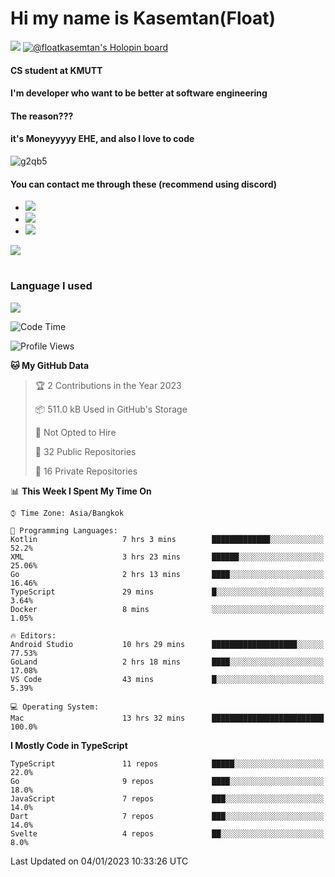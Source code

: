 # Hi my name is Kasemtan(Float)
![](https://64.media.tumblr.com/9c2a8f831efe8da556ffbf89cebb52c9/b86c1ab833a37e32-93/s1280x1920/d000dc22f75df64be2bc150f5fa69c4f6df6bb07.gifv)
[![@floatkasemtan's Holopin board](https://holopin.me/floatkasemtan)](https://holopin.io/@floatkasemtan)
#### CS student at KMUTT
#### I'm developer who want to be better at software engineering
#### The reason???
#### it's Moneyyyyy EHE, and also I love to code
![g2qb5](https://user-images.githubusercontent.com/69688279/175812510-9235eaf7-72f7-40d3-b163-56efa9aa5c6b.gif)

#### You can contact me through these (recommend using discord)
- [![](https://img.shields.io/badge/Discord-5865F2?logo=Discord&logoColor=white)](https://discordapp.com/users/278155096225742848)
- [![](https://img.shields.io/badge/Facebook-1877F2?logo=facebook&logoColor=white)](https://www.facebook.com/float.teavasirichokchai/)
- [![](https://img.shields.io/badge/linkedin-0A66C2?logo=linkedin&logoColor=white)](https://www.linkedin.com/in/kasemtan-teavasirichokchai-975531227/)

[![](https://github-readme-stats.vercel.app/api?username=FloatKasemtan&show_icons=true&theme=nightowl)]()
#
### Language I used
[![](https://github-readme-stats.vercel.app/api/top-langs/?username=FloatKasemtan&layout=compact&theme=nightowl)]()
<!--START_SECTION:waka-->
![Code Time](http://img.shields.io/badge/Code%20Time-879%20hrs%205%20mins-blue)

![Profile Views](http://img.shields.io/badge/Profile%20Views-4-blue)

**🐱 My GitHub Data** 

> 🏆 2 Contributions in the Year 2023
 > 
> 📦 511.0 kB Used in GitHub's Storage 
 > 
> 🚫 Not Opted to Hire
 > 
> 📜 32 Public Repositories 
 > 
> 🔑 16 Private Repositories  
 > 
📊 **This Week I Spent My Time On** 

```text
⌚︎ Time Zone: Asia/Bangkok

💬 Programming Languages: 
Kotlin                   7 hrs 3 mins        █████████████░░░░░░░░░░░░   52.2% 
XML                      3 hrs 23 mins       ██████░░░░░░░░░░░░░░░░░░░   25.06% 
Go                       2 hrs 13 mins       ████░░░░░░░░░░░░░░░░░░░░░   16.46% 
TypeScript               29 mins             █░░░░░░░░░░░░░░░░░░░░░░░░   3.64% 
Docker                   8 mins              ░░░░░░░░░░░░░░░░░░░░░░░░░   1.05%

🔥 Editors: 
Android Studio           10 hrs 29 mins      ███████████████████░░░░░░   77.53% 
GoLand                   2 hrs 18 mins       ████░░░░░░░░░░░░░░░░░░░░░   17.08% 
VS Code                  43 mins             █░░░░░░░░░░░░░░░░░░░░░░░░   5.39%

💻 Operating System: 
Mac                      13 hrs 32 mins      █████████████████████████   100.0%

```

**I Mostly Code in TypeScript** 

```text
TypeScript               11 repos            █████░░░░░░░░░░░░░░░░░░░░   22.0% 
Go                       9 repos             ████░░░░░░░░░░░░░░░░░░░░░   18.0% 
JavaScript               7 repos             ███░░░░░░░░░░░░░░░░░░░░░░   14.0% 
Dart                     7 repos             ███░░░░░░░░░░░░░░░░░░░░░░   14.0% 
Svelte                   4 repos             ██░░░░░░░░░░░░░░░░░░░░░░░   8.0%

```



 Last Updated on 04/01/2023 10:33:26 UTC
<!--END_SECTION:waka-->
<!--
**FloatKasemtan/FloatKasemtan** is a ✨ _special_ ✨ repository because its `README.md` (this file) appears on your GitHub profile.

Here are some ideas to get you started:

- 🔭 I’m currently working on ...
- 🌱 I’m currently learning ...
- 👯 I’m looking to collaborate on ...
- 🤔 I’m looking for help with ...
- 💬 Ask me about ...
- 📫 How to reach me: ...
- 😄 Pronouns: ...
- ⚡ Fun fact: ...
-->
